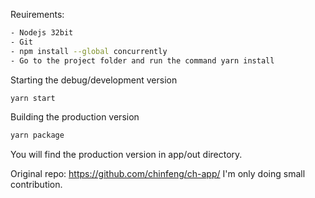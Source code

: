 Reuirements:
```sh
- Nodejs 32bit
- Git
- npm install --global concurrently
- Go to the project folder and run the command yarn install
```

Starting the debug/development version
```sh
yarn start
```

Building the production version
```sh
yarn package
```

You will find the production version in app/out directory.

Original repo: https://github.com/chinfeng/ch-app/ I'm only doing small contribution.
